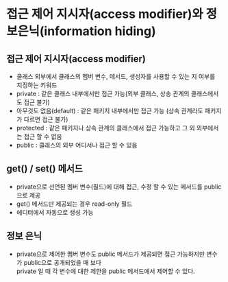 # 접근 제어 지시자(access modifier)와 정보은닉(information hiding)
## 접근 제어 지시자(access modifier)
- 클래스 외부에서 클래스의 멤버 변수, 메서드, 생성자를 사용할 수 있는 지 여부를 지정하는 키워드
- private : 같은 클래스 내부에서만 접근 가능(외부 클래스, 상송 관계의 클래스에서도 접근 불가)
- 아무것도 없음(default) : 같은 패키지 내부에서만 접근 가능 (상속 관계라도 패키지가 다르면 접근 불가)
- protected : 같은 패키지나 상속 관계의 클래스에서 접근 가능하고 그 외 외부에서는 접근 할 수 없음
- public : 클래스의 외부 어디서나 접근 할 수 있음

## get() / set() 메서드
- private으로 선언된 멤버 변수(필드)에 대해 접근, 수정 할 수 있는 메서드를 public으로 제공
- get() 메서드만 제공되는 경우 read-only 필드
- 에디터에서 자동으로 생성 가능

## 정보 은닉
- private으로 제어한 멤버 변수도 public 메서드가 제공되면 접근 가능하지만 변수가 public으로 공개되었을 때 보다<br>
private 일 때 각 변수에 대한 제한을 public 메서드에서 제어할 수 있다.
